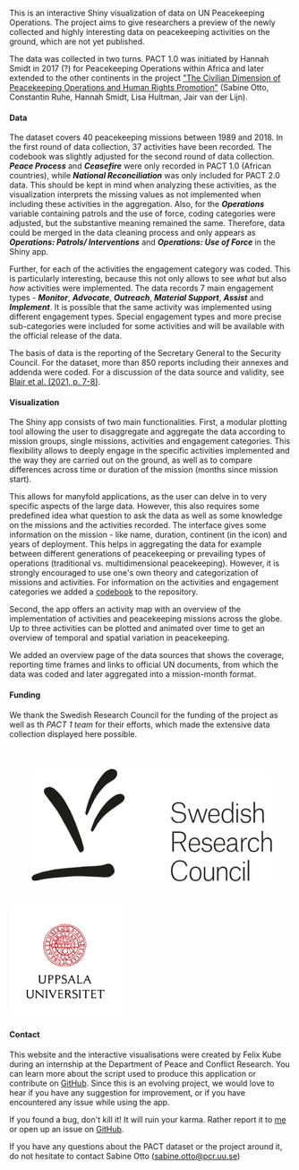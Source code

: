 This is an interactive Shiny visualization of data on UN Peacekeeping Operations. The project aims to give researchers a preview of the newly collected and highly interesting data on peacekeeping activities on the ground, which are not yet published. 

The data was collected in two turns. PACT 1.0 was initiated by Hannah Smidt in 2017 (?) for Peacekeeping Operations within Africa and later extended to the other continents in the project ["The Civilian Dimension of Peacekeeping Operations and Human Rights Promotion"](https://pcr.uu.se/research/research-themes/human-rights/the-civilian-dimension-of-peacekeeping-operations-and-human-rights-promotion/) (Sabine Otto, Constantin Ruhe, Hannah Smidt, Lisa Hultman, Jair van der Lijn).

#### Data

The dataset covers 40 peacekeeping missions between 1989 and 2018. In the first round of data collection, 37 activities have been recorded. The codebook was slightly adjusted for the second round of data collection. ***Peace Process*** and ***Ceasefire*** were only recorded in PACT 1.0 (African countries), while ***National Reconciliation*** was only included for PACT 2.0 data. This should be kept in mind when analyzing these activities, as the visualization interprets the missing values as not implemented when including these activities in the aggregation. Also, for the ***Operations*** variable containing patrols and the use of force, coding categories were adjusted, but the substantive meaning remained the same. Therefore, data could be merged in the data cleaning process and only appears as ***Operations: Patrols/ Interventions*** and ***Operations: Use of Force*** in the Shiny app.

Further, for each of the activities the engagement category was coded. This is particularly interesting, because this not only allows to see *what* but also *how* activities were implemented. The data records 7 main engagement types - ***Monitor***, ***Advocate***, ***Outreach***, ***Material Support***, ***Assist*** and ***Implement***. It is possible that the same activity was implemented using different engagement types. Special engagement types and more precise sub-categories were included for some activities and will be available with the official release of the data.

The basis of data is the reporting of the Secretary General to the Security Council. For the dataset, more than 850 reports including their annexes and addenda were coded. For a discussion of the data source and validity, see [Blair et al. (2021, p. 7-8)](https://onlinelibrary.wiley.com/doi/full/10.1111/ajps.12650).

#### Visualization

The Shiny app consists of two main functionalities. First, a modular plotting tool allowing the user to disaggregate and aggregate the data according to mission groups, single missions, activities and engagement categories. This flexibility allows to deeply engage in the specific activities implemented and the way they are carried out on the ground, as well as to compare differences across time or duration of the mission (months since mission start).

This allows for manyfold applications, as the user can delve in to very specific aspects of the large data. However, this also requires some predefined idea what question to ask the data as well as some knowledge on the missions and the activities recorded. The interface gives some information on the mission - like name, duration, continent (in the icon) and years of deployment. This helps in aggregating the data for example between different generations of peacekeeping or prevailing types of operations (traditional vs. multidimensional peacekeeping). However, it is strongly encouraged to use one's own theory and categorization of missions and activities. For information on the activities and engagement categories we added a [codebook](doku/PACT_codebook.pdf) to the repository.

Second, the app offers an activity map with an overview of the implementation of activities and peacekeeping missions across the globe. Up to three activities can be plotted and animated over time to get an overview of temporal and spatial variation in peacekeeping.

We added an overview page of the data sources that shows the coverage, reporting time frames and links to official UN documents, from which the data was coded and later aggregated into a mission-month format.

#### Funding

We thank the Swedish Research Council for the funding of the project as well as th *PACT 1 team* for their efforts, which made the extensive data collection displayed here possible.

<img src="data/logos/VR_logo.png" alt="Kapradet Logo" height="200" style="padding: 40px"/>
<img src="data/logos/UU_logo.svg" alt="Uni Uppsala Logo" height="200"/>

#### Contact

This website and the interactive visualisations were created by Felix Kube during an internship at the Department of Peace and Conflict Research. You can learn more about the script used to produce this application or contribute on [GitHub](https://github.com/flixi67/PACT). Since this is an evolving project, we would love to hear if you have any suggestion for improvement, or if you have encountered any issue while using the app.

If you found a bug, don't kill it! It will ruin your karma. Rather report it to [me](mailto:felix.kube@uni.kn?subject=PACT) or open up an issue on [GitHub](https://github.com/flixi67/PACT/issues).

If you have any questions about the PACT dataset or the project around it, do not hesitate to contact Sabine Otto ([sabine.otto@pcr.uu.se](mailto:sabine.otto@pcr.uu.se?subject=PACT))
